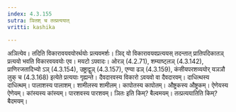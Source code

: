 ```yaml
---
index: 4.3.155
sutra: ञितश् च तत्प्रत्ययात्
vritti: kashika

---
```

अञित्येव। तदिति विकारावयवयोरर्थयोः प्रत्यवमर्शः। ञिद् यो विकारावयवप्रत्ययस् तदन्तात् प्रातिपदिकातञ् प्रत्ययो भवति विकारवयवयोः एव। मयटो ऽपवादः। ओरञ् (4.2.71), शम्याष्ट्लञ् (4.3.142), प्राणिरजतादिभ्यो ऽञ् (4.3.154), उष्ट्राद्वुञ् (4.3.157), एण्या ढञ् (4.3.159), कंसीयपरशव्ययोर् यञञौ लुक् च (4.3.168) इत्येते प्रत्ययाः गृह्यन्ते। दैवदारवस्य विकारो ऽवयवो वा दैवदारवम्। दाधित्थस्य दाधित्थम्। पालाशस्य पालाशम्। शामीलस्य शामीलम्। कापोतस्य कापोतम्। औष्ट्रकस्य औष्ट्रकम्। ऐणेयस्य ऐणेयम्। कांस्यस्य कांस्यम्। पारशवस्य पारशवम्। ञितः इति किम्? बैल्वमयम्। तत्प्रत्ययातिति किम्? बैदमयम्।